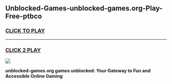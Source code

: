 
## Unblocked-Games-unblocked-games.org-Play-Free-ptbco
<h3>
<a href="https://premium76.site?title=unblocked-games.org&ref=21A">CLICK TO PLAY</a></h3>
<hr>

<h3>
<a href="https://premium76.site?title=unblocked-games.org&ref=21A">CLICK 2 PLAY</a>
  
</h3>

<a href="https://premium76.site?title=unblocked-games.org&ref=21A"><img src="https://clearcache.store/games.png"></a>


**unblocked-games.org games unblocked: Your Gateway to Fun and Accessible Online Gaming**
